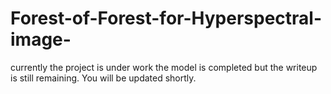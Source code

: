 # Forest-of-Forest-for-Hyperspectral-image-

currently the project is under work the model is completed but the writeup is still remaining. You will be updated shortly.
